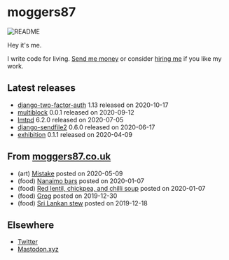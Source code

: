
# moggers87

![README](https://github.com/moggers87/moggers87/workflows/Update%20README/badge.svg)

Hey it's me.

I write code for living. [Send me money](https://ko-fi.com/moggers87) or
consider [hiring me](vlgi.space) if you like my work.

## Latest releases

- <a href="https://pypi.org/project/django-two-factor-auth/">django-two-factor-auth</a> 1.13 released on 2020-10-17
- <a href="https://pypi.org/project/multiblock/">multiblock</a> 0.0.1 released on 2020-09-12
- <a href="https://pypi.org/project/lmtpd/">lmtpd</a> 6.2.0 released on 2020-07-05
- <a href="https://pypi.org/project/django-sendfile2/">django-sendfile2</a> 0.6.0 released on 2020-06-17
- <a href="https://pypi.org/project/exhibition/">exhibition</a> 0.1.1 released on 2020-04-09

## From [moggers87.co.uk](https://moggers87.co.uk)

- (art) <a href="https://moggers87.co.uk/art/mistake">Mistake</a> posted on 2020-05-09
- (food) <a href="https://moggers87.co.uk/food/nanaimo-bars">Nanaimo&nbsp;bars</a> posted on 2020-01-07
- (food) <a href="https://moggers87.co.uk/food/lentil-chickpea-chilli-soup">Red lentil, chickpea, and chilli&nbsp;soup</a> posted on 2020-01-07
- (food) <a href="https://moggers87.co.uk/food/grog">Grog</a> posted on 2019-12-30
- (food) <a href="https://moggers87.co.uk/food/sri-lankan-braised-roots-stew">Sri Lankan&nbsp;stew</a> posted on 2019-12-18

## Elsewhere

- [Twitter](https://twitter.com/moggers87)
- [Mastodon.xyz](https://mastodon.xyz/moggers87)

